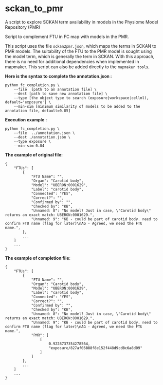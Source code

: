 # sckan_to_pmr

A script to explore SCKAN term availability in models in the Physiome Model Repository (PMR)

Script to complement FTU in FC map with models in the PMR.

This script uses the file `sckan2pmr.json`, which maps the terms in SCKAN to PMR models. The suitability of the FTU to the PMR model is sought using the model term, which is generally the term in SCKAN. With this approach, there is no need for additional dependencies when implemented in mapmaker. This script can also be added directly to the `mapmaker tools`.

**Here is the syntax to complete the annotation.json :**

```
python fc_completion.py \ 
	--file  [path to an annotation file] \
    --dest [path to save new annotation file] \
    --type [the object type to search (exposure|workspace|cellml), default='exposure'] \
    --min-sim [minimum similarity of models to be added to the annotation file, default=0.85]
```

**Execution example :**

```
python fc_completion.py \ 
	--file  ../annotation.json \
   	--dest ./annotation.json \
    --type exposure \
    --min-sim 0.84
```

**The example of original file:**

```
{
    "FTUs": [
        {
            "FTU Name": "",
            "Organ": "Carotid body",
            "Model": "UBERON:0001629",
            "Label": "carotid body",
            "Connected": "YES",
            "Correct?": "",
            "Confirmed by": "",
            "Checked by": "KB",
            "Unnamed: 8": "No model? Just in case, \"Carotid body\" returns an exact match: UBERON:0001629.",
            "Unnamed: 9": "KB - could be part of carotid body. need to confirm FTU name (flag for later)\nAG - Agreed, we need the FTU name.",
        },
        ...
    ]
    ...
}
```

**The example of completion file:**

```
{
    "FTUs": [
        {
            "FTU Name": "",
            "Organ": "Carotid body",
            "Model": "UBERON:0001629",
            "Label": "carotid body",
            "Connected": "YES",
            "Correct?": "",
            "Confirmed by": "",
            "Checked by": "KB",
            "Unnamed: 8": "No model? Just in case, \"Carotid body\" returns an exact match: UBERON:0001629.",
            "Unnamed: 9": "KB - could be part of carotid body. need to confirm FTU name (flag for later)\nAG - Agreed, we need the FTU name.",
            "PMR": [
                [
                    0.9228737354278564,
                    "exposure/827af05888f8e152f448d9cd8c6a8d09"
                ]
            ]
        },
        ...
    ]
    ...
}

```
